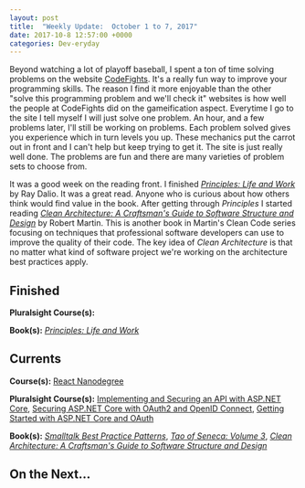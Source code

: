 ```yaml
---
layout: post
title:  "Weekly Update:  October 1 to 7, 2017"
date: 2017-10-8 12:57:00 +0000
categories: Dev-eryday
---
```

Beyond watching a lot of playoff baseball, I spent a ton of time solving problems on the website [CodeFights][cf]. It's a really fun way to improve your programming skills. The reason I find it more enjoyable than the other "solve this programming problem and we'll check it" websites is how well the people at CodeFights did on the gameification aspect. Everytime I go to the site I tell myself I will just solve one problem.  An hour, and a few problems later, I'll still be working on problems. Each problem solved gives you experience which in turn levels you up. These mechanics put the carrot out in front and I can't help but keep trying to get it. The site is just really well done. The problems are fun and there are many varieties of problem sets to choose from. 

It was a good week on the reading front. I finished *[Principles: Life and Work][pri]* by Ray Dalio. It was a great read. Anyone who is curious about how others think would find value in the book. After getting through *Principles* I started reading *[Clean Architecture: A Craftsman's Guide to Software Structure and Design][clean]* by Robert Martin. This is another book in Martin's Clean Code series focusing on techniques that professional software developers can use to improve the quality of their code. The key idea of *Clean Architecture* is that no matter what kind of software project we're working on the architecture best practices apply.


Finished
--------
**Pluralsight Course(s):** 

**Book(s):** *[Principles: Life and Work][pri]*

Currents
--------
**Course(s):** [React Nanodegree][rnd]

**Pluralsight Course(s):** [Implementing and Securing an API with ASP.NET Core][core], [Securing ASP.NET Core with OAuth2 and OpenID Connect][secure], [Getting Started with ASP.NET Core and OAuth][core2]

**Book(s):** *[Smalltalk Best Practice Patterns][sbp]*, *[Tao of Seneca: Volume 3][tao]*, *[Clean Architecture: A Craftsman's Guide to Software Structure and Design][clean]*

On the Next...
--------


[core]: https://app.pluralsight.com/library/courses/aspdotnetcore-implementing-securing-api/table-of-contents
[sbp]: https://www.amazon.com/Smalltalk-Best-Practice-Patterns-Kent/dp/013476904X
[rnd]: https://www.udacity.com/course/react-nanodegree--nd019
[tao]: https://tim.blog/2017/07/06/tao-of-seneca/
[secure]: https://app.pluralsight.com/library/courses/asp-dotnet-core-oauth2-openid-connect-securing/table-of-contents
[ux]: https://app.pluralsight.com/library/courses/flux-redux-mastering/table-of-contents
[rl]: https://code.facebook.com/posts/300798627056246
[pri]: https://www.amazon.com/Principles-Life-Work-Ray-Dalio-ebook/dp/B071CTK28D/ref=sr_1_1?ie=UTF8&qid=1506360609&sr=8-1&keywords=principles
[node]: https://app.pluralsight.com/library/courses/play-by-play-node-web-api-john-papa-sam-artioli/table-of-contents
[core2]: https://app.pluralsight.com/library/courses/asp-dot-net-core-oauth/table-of-contents
[grok]: https://www.amazon.com/Grokking-Algorithms-illustrated-programmers-curious/dp/1617292230/
[mf]: https://github.com/jpniederer/reactnd-MobileFlashcards
[clean]: https://www.amazon.com/Clean-Architecture-Craftsmans-Software-Structure/dp/0134494164/
[cf]: https://codefights.com/